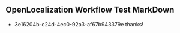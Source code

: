 ## OpenLocalization Workflow Test MarkDown
* 3e16204b-c24d-4ec0-92a3-af67b943379e 
thanks!<!--HONumber=Mar16_HO3-->
